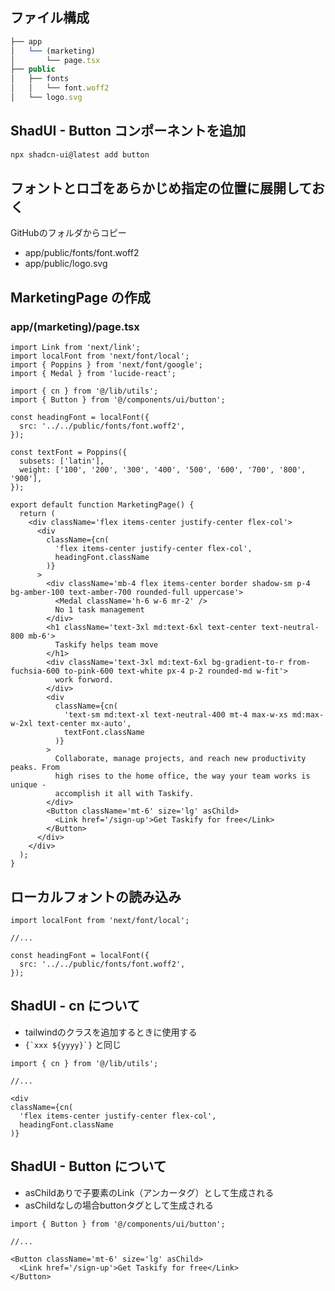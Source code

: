 ## ファイル構成

```ts
├── app
│   └── (marketing)
│       └── page.tsx
├── public
│   ├── fonts
│   │   └── font.woff2
│   └── logo.svg
```

## ShadUI - Button コンポーネントを追加

```bash
npx shadcn-ui@latest add button
```

## フォントとロゴをあらかじめ指定の位置に展開しておく

GitHubのフォルダからコピー

- app/public/fonts/font.woff2
- app/public/logo.svg

## MarketingPage の作成

### app/(marketing)/page.tsx 

```tsx
import Link from 'next/link';
import localFont from 'next/font/local';
import { Poppins } from 'next/font/google';
import { Medal } from 'lucide-react';

import { cn } from '@/lib/utils';
import { Button } from '@/components/ui/button';

const headingFont = localFont({
  src: '../../public/fonts/font.woff2',
});

const textFont = Poppins({
  subsets: ['latin'],
  weight: ['100', '200', '300', '400', '500', '600', '700', '800', '900'],
});

export default function MarketingPage() {
  return (
    <div className='flex items-center justify-center flex-col'>
      <div
        className={cn(
          'flex items-center justify-center flex-col',
          headingFont.className
        )}
      >
        <div className='mb-4 flex items-center border shadow-sm p-4 bg-amber-100 text-amber-700 rounded-full uppercase'>
          <Medal className='h-6 w-6 mr-2' />
          No 1 task management
        </div>
        <h1 className='text-3xl md:text-6xl text-center text-neutral-800 mb-6'>
          Taskify helps team move
        </h1>
        <div className='text-3xl md:text-6xl bg-gradient-to-r from-fuchsia-600 to-pink-600 text-white px-4 p-2 rounded-md w-fit'>
          work forword.
        </div>
        <div
          className={cn(
            'text-sm md:text-xl text-neutral-400 mt-4 max-w-xs md:max-w-2xl text-center mx-auto',
            textFont.className
          )}
        >
          Collaborate, manage projects, and reach new productivity peaks. From
          high rises to the home office, the way your team works is unique -
          accomplish it all with Taskify.
        </div>
        <Button className='mt-6' size='lg' asChild>
          <Link href='/sign-up'>Get Taskify for free</Link>
        </Button>
      </div>
    </div>
  );
}
```

## ローカルフォントの読み込み

```tsx
import localFont from 'next/font/local';

//...

const headingFont = localFont({
  src: '../../public/fonts/font.woff2',
});
```

## ShadUI - cn について

- tailwindのクラスを追加するときに使用する
- ```{`xxx ${yyyy}`}``` と同じ

```tsx
import { cn } from '@/lib/utils';

//...

<div
className={cn(
  'flex items-center justify-center flex-col',
  headingFont.className
)}
```

## ShadUI - Button について

- asChildありで子要素のLink（アンカータグ）として生成される
- asChildなしの場合buttonタグとして生成される

```tsx
import { Button } from '@/components/ui/button';

//...

<Button className='mt-6' size='lg' asChild>
  <Link href='/sign-up'>Get Taskify for free</Link>
</Button>
```
